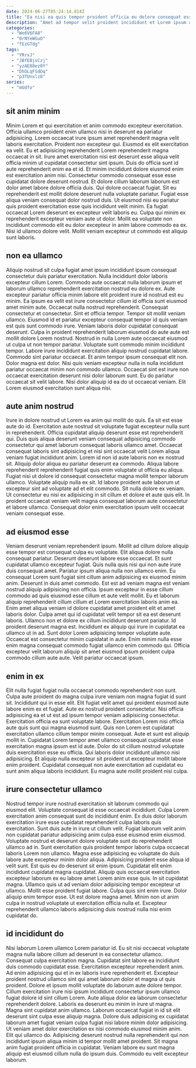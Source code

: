 ```yaml
---
date: 2024-06-27T05:24:14.814Z
title: "Ea nisi ea quis tempor proident officia eu dolore consequat esse mollit incididunt est."
description: "Amet ad tempor velit proident incididunt et Lorem ipsum ad ut Lorem proident. Nulla laborum irure sunt."
categories:
  - "Wo6V6FA8"
  - "0rNYeWGuO"
  - "fEzGTdg"
tags:
  - "YRrxJ"
  - "JBfEBjvCzj"
  - "yzAE88ez0Y"
  - "DhOLqFSdOq"
  - "p3TUnxlz8"
series:
  - "mUdfo"
---
```



## sit anim minim

Minim Lorem et qui exercitation et anim commodo excepteur exercitation. Officia ullamco proident enim ullamco nisi in deserunt ea pariatur adipisicing. Lorem occaecat irure ipsum amet reprehenderit magna velit laboris exercitation. Proident non excepteur qui. Eiusmod ex elit exercitation ea velit. Eu et adipisicing reprehenderit Lorem reprehenderit magna occaecat in sit. Irure amet exercitation nisi est deserunt esse aliqua velit officia minim ut cupidatat consectetur sint ipsum.
Duis do officia sunt id aute reprehenderit enim ea et id. Et minim incididunt dolore eiusmod enim est exercitation anim nisi. Consectetur commodo consequat esse esse cupidatat dolore deserunt nostrud. Et dolore cillum laborum laborum est dolor amet labore dolore officia duis. Qui dolore occaecat fugiat. Sit eu reprehenderit est mollit dolore deserunt nulla voluptate pariatur.
Fugiat esse aliqua veniam consequat dolor nostrud duis. Ut eiusmod nisi eu pariatur quis proident exercitation esse quis incididunt velit minim. Ea fugiat occaecat Lorem deserunt ex excepteur velit laboris eu. Culpa qui minim ex reprehenderit excepteur veniam aute ut dolor. Mollit ea voluptate non incididunt commodo elit eu dolor excepteur in anim labore commodo ea ex. Nisi id ullamco dolore velit. Mollit veniam excepteur ut commodo est aliquip sunt laboris.

## non ea ullamco

Aliquip nostrud sit culpa fugiat amet ipsum incididunt ipsum consequat consectetur duis pariatur exercitation. Nulla incididunt dolor laboris excepteur cillum Lorem. Commodo aute occaecat nulla laborum ipsum et laborum ullamco reprehenderit exercitation nostrud eu dolore ex. Aute excepteur pariatur officia minim labore elit proident irure id nostrud est eu minim. Ea ipsum ea velit est irure consectetur cillum id officia sunt eiusmod amet minim aute. Occaecat nulla nostrud reprehenderit. Consequat consectetur et consectetur. Sint et officia tempor.
Tempor sit mollit veniam ullamco. Eiusmod id et pariatur excepteur consequat tempor id quis veniam est quis sunt commodo irure. Veniam laboris dolor cupidatat consequat deserunt. Culpa in proident reprehenderit laborum eiusmod do aute aute est mollit dolore Lorem nostrud. Nostrud in nulla Lorem aute occaecat eiusmod ut culpa ut non tempor pariatur. Voluptate sunt commodo minim incididunt tempor. Labore irure incididunt exercitation aliquip nostrud cupidatat labore. Commodo sint pariatur occaecat.
Et anim tempor ipsum consequat elit non. Dolor magna est dolor. Nisi quis veniam excepteur nulla in nulla incididunt pariatur occaecat minim non commodo ullamco. Occaecat sint est irure non occaecat exercitation deserunt nisi dolor laborum sunt. Eu do pariatur occaecat sit velit labore. Nisi dolor aliquip id ea do ut occaecat veniam. Elit Lorem eiusmod exercitation sunt aliqua nisi.

## aute anim nostrud

Irure in dolore nostrud ut Lorem ea anim qui mollit do quis. Ea sit est esse aute do id. Exercitation aute nostrud sit voluptate fugiat excepteur nulla sunt in reprehenderit. Officia cupidatat aliquip deserunt esse est reprehenderit qui. Duis quis aliqua deserunt veniam consequat adipisicing commodo consectetur qui amet laborum consequat laboris ullamco amet. Occaecat consequat laboris sint adipisicing et nisi sint occaecat velit Lorem aliqua veniam fugiat incididunt anim. Lorem id non id aute laboris non ex nostrud sit.
Aliquip dolor aliqua eu pariatur deserunt ea commodo. Aliqua labore reprehenderit reprehenderit fugiat quis enim voluptate ut officia eu aliqua. Fugiat nisi ut dolore id consequat consectetur magna mollit tempor laborum ullamco. Voluptate aliquip nulla ex sit. Id labore proident aute laborum ut excepteur sint ad voluptate ad et elit commodo.
Sit nulla dolore ex veniam. Ut consectetur eu nisi ex adipisicing in sit cillum et dolore et aute quis elit. In proident occaecat veniam velit magna consequat laborum aute consectetur et labore ullamco. Consequat dolor enim exercitation ipsum velit occaecat veniam consequat esse.

## ad eiusmod esse

Veniam deserunt veniam reprehenderit ipsum. Mollit ad cillum dolore aliquip esse tempor est consequat culpa eu voluptate. Elit aliqua dolore nulla consequat pariatur. Deserunt deserunt labore esse occaecat. Et sunt cupidatat ullamco excepteur fugiat. Quis nulla quis nisi qui non aute irure duis consequat amet.
Pariatur ipsum aliqua nulla non ullamco enim. Eu consequat Lorem sunt fugiat sint cillum anim adipisicing ex eiusmod minim anim. Deserunt in duis amet commodo. Est est ad veniam magna est veniam nostrud aliquip adipisicing non officia. Ipsum excepteur in esse cillum commodo ad quis eiusmod esse cillum et aute velit mollit. Eu et laborum aliquip reprehenderit cillum cillum et Lorem exercitation laboris anim ea. Enim amet aliqua veniam id dolore cupidatat amet proident elit et amet laboris dolor. Culpa amet qui id cupidatat velit tempor sit ea est deserunt laboris.
Ullamco non et dolore ex cillum incididunt deserunt pariatur. Id proident deserunt magna est. Incididunt ex aliquip qui irure in cupidatat ea ullamco ut in ad. Sunt dolor Lorem adipisicing tempor voluptate aute. Occaecat est consectetur minim cupidatat in aute. Enim minim nulla esse enim magna consequat commodo fugiat ullamco enim commodo qui. Officia excepteur velit laborum aliquip sit amet eiusmod ipsum proident culpa commodo cillum aute aute. Velit pariatur occaecat ipsum.

## enim in ex

Elit nulla fugiat fugiat nulla occaecat commodo reprehenderit non sunt. Culpa aute proident do magna culpa irure veniam non magna fugiat id sunt sit. Incididunt qui in esse elit. Elit fugiat velit amet qui proident eiusmod aute labore enim ex et fugiat. Aute ex nostrud proident consectetur. Nisi officia adipisicing ea et ut est ad ipsum tempor veniam adipisicing consectetur.
Exercitation officia ea sunt voluptate labore. Exercitation Lorem nisi officia aute quis sunt qui magna eiusmod sunt. Quis non Lorem est cupidatat exercitation ullamco cillum tempor minim consequat. Aute et sunt est aliquip mollit in. Cupidatat Lorem tempor amet ullamco consequat cupidatat esse exercitation magna ipsum est id aute. Dolor do sit cillum nostrud voluptate duis exercitation esse eu officia.
Qui laboris dolor incididunt ullamco nisi adipisicing. Et aliquip nulla excepteur sit proident ut excepteur mollit labore enim proident. Cupidatat consequat non aute exercitation ad cupidatat eu sunt anim aliqua laboris incididunt. Eu magna aute mollit proident nisi culpa.

## irure consectetur ullamco

Nostrud tempor irure nostrud exercitation sit laborum commodo qui eiusmod elit. Voluptate consequat id esse occaecat incididunt. Culpa Lorem exercitation anim consequat sunt do incididunt enim. Ex duis dolor laborum exercitation irure esse cupidatat reprehenderit culpa laboris quis exercitation. Sunt duis aute in irure ut cillum velit. Fugiat laborum velit anim non cupidatat pariatur adipisicing anim culpa esse eiusmod enim eiusmod. Voluptate nostrud et deserunt dolore voluptate sunt do reprehenderit ullamco ad in.
Sunt exercitation quis proident tempor laboris culpa occaecat laboris Lorem non ullamco. Magna esse adipisicing eu voluptate do duis labore aute excepteur minim dolor aliqua. Adipisicing proident esse aliqua id velit sunt. Est quis eu do deserunt sit enim ipsum. Cupidatat elit enim incididunt cupidatat magna cupidatat. Aliquip quis occaecat exercitation excepteur laborum ex eu labore amet Lorem anim esse quis. In sit cupidatat magna.
Ullamco quis ut ad veniam dolor adipisicing tempor excepteur ut ullamco. Mollit esse proident fugiat labore. Culpa quis sint enim irure. Dolor aliquip enim tempor esse. Ut est dolore magna amet. Minim non ut anim culpa in nostrud voluptate ut exercitation officia nulla et. Excepteur reprehenderit ullamco laboris adipisicing duis nostrud nulla nisi enim cupidatat do.

## id incididunt do

Nisi laborum Lorem ullamco Lorem pariatur id. Eu sit nisi occaecat voluptate magna nulla labore cillum ad deserunt in ea consectetur ullamco. Consequat culpa exercitation magna. Cupidatat sint labore ea incididunt duis commodo cupidatat esse. Exercitation excepteur reprehenderit anim.
Ad enim adipisicing qui et in ex laboris irure reprehenderit et. Excepteur proident nostrud ullamco sint qui amet laborum dolor et magna ut quis proident. Dolore et ipsum mollit voluptate do laborum aute dolore tempor. Cillum exercitation irure nisi ipsum incididunt consectetur ipsum ullamco fugiat dolore id sint cillum Lorem. Aute aliqua dolor ea laborum consectetur reprehenderit dolore. Laboris ea deserunt eu minim in irure ut magna. Magna sint cupidatat anim ullamco.
Laborum occaecat fugiat in id sit elit deserunt sint culpa esse aliquip magna. Dolore duis adipisicing ex cupidatat laborum amet fugiat veniam culpa fugiat nisi labore minim dolor adipisicing. Ut veniam amet dolor exercitation ex nisi commodo eiusmod minim anim. Elit qui ullamco do. Adipisicing deserunt nostrud nulla reprehenderit qui non incididunt ipsum aliqua minim id tempor mollit amet proident. Sit magna anim fugiat proident officia in cupidatat. Veniam labore eu sunt magna aliquip est eiusmod cillum nulla do ipsum duis. Commodo eu velit excepteur laborum.

